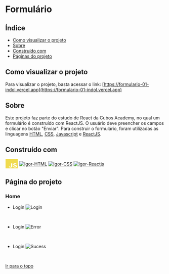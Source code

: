 # Formulário

## Índice

- [Como visualizar o projeto](#como-visualizar-o-projeto)<!-- omit from toc -->
- [Sobre](#sobre)
- [Construído com](#construído-com)
- [Páginas do projeto](#páginas-do-projeto)

## Como visualizar o projeto

Para visualizar o projeto, basta acessar o link: [https://formulario-01-indol.vercel.app](https://formulario-01-indol.vercel.app)

## Sobre

 Este projeto faz parte do estudo de React da Cubos Academy, no qual um formulário é construído com ReactJS. O usuário deve preencher os campos e clicar no botão "Enviar". Para construir o formulário, foram utilizadas as linguagens [HTML](https://developer.mozilla.org/pt-BR/docs/Web/HTML), [CSS](https://developer.mozilla.org/pt-BR/docs/Web/CSS), [Javascript](https://developer.mozilla.org/pt-BR/docs/Web/JavaScript) e [ReactJS](https://pt-br.reactjs.org/).

## Construído com

<a href="https://developer.mozilla.org/pt-BR/docs/Web/JavaScript" target="_blank"><img align="center" title="JavaScript" alt="Igor-Js" height="30" width="40" src="https://raw.githubusercontent.com/devicons/devicon/master/icons/javascript/javascript-plain.svg"></a>
<a href="https://developer.mozilla.org/pt-BR/docs/Web/HTML" target="_blank"><img align="center" title="HTML" alt="Igor-HTML" height="30" width="40" src="https://cdn.jsdelivr.net/gh/devicons/devicon/icons/html5/html5-plain-wordmark.svg"></a>
<a href="https://developer.mozilla.org/pt-BR/docs/Web/CSS" target="_blank"><img align="center" title="CSS" alt="Igor-CSS" height="30" width="40" src="https://cdn.jsdelivr.net/gh/devicons/devicon/icons/css3/css3-plain-wordmark.svg"></a>
<a href="https://pt-br.reactjs.org/" target="_blank"><img align="center" title="Reactjs" alt="Igor-Reactjs" height="30" width="40" src="https://cdn.jsdelivr.net/gh/devicons/devicon/icons/react/react-original-wordmark.svg"></a>
<br/>

## Página do projeto

### Home

- Login ![](https://i.ibb.co/rfSD6wg/Login.jpg "Login    ")

 <br>

- Login ![](https://i.ibb.co/wW3GM2T/Erro.jpg "Error    ")

<br>

- Login ![](https://i.ibb.co/KFs2jHY/Sucess.jpg "Sucess    ")

<br>

[Ir para o topo](#formulário)

[def]: #home









